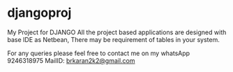 # djangoproj
My Project for DJANGO
All the project based applications are designed with base IDE as  Netbean,
There may be requirement of tables in your system.

For any queries please feel free to contact me on my whatsApp   9246318975
MailID: brkaran2k2@gmail.com
